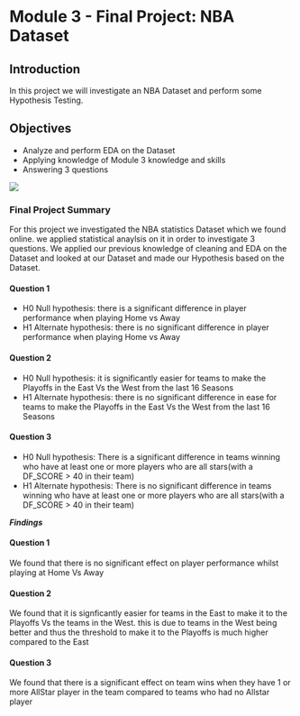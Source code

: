 
# Module 3 -  Final Project: NBA Dataset

## Introduction

In this project we will investigate an NBA Dataset and perform some Hypothesis Testing.

## Objectives

* Analyze and perform EDA on the Dataset
* Applying knowledge of Module 3 knowledge and skills
* Answering 3 questions

<img src='https://github.com/KGharib/Test-Gif/blob/master/Lebron.gif'>

### Final Project Summary
For this project we investigated the NBA statistics Dataset which we found online. we applied statistical anaylsis on it in order to investigate 3 questions.
We applied our previous knowledge of cleaning and EDA on the Dataset and looked at our Dataset and made our Hypothesis based on the Dataset.

#### Question 1
* H0 Null hypothesis: there is a significant difference in player performance when playing Home vs Away
* H1 Alternate hypothesis: there is no significant difference in player performance when playing Home vs Away

#### Question 2
* H0 Null hypothesis: it is significantly easier for teams to make the Playoffs in the East Vs the West from the last 16 Seasons 
* H1 Alternate hypothesis: there is no significant difference in ease for teams to make the Playoffs in the East Vs the West from the last 16 Seasons 

#### Question 3
* H0 Null hypothesis: There is a significant difference in teams winning who have at least one or more players who are all stars(with a DF_SCORE > 40 in their team)
* H1 Alternate hypothesis: There is no significant difference in teams winning who have at least one or more players who are all stars(with a DF_SCORE > 40 in their team)

**_Findings_**
#### Question 1
We found that there is no significant effect on player performance whilst playing at Home Vs Away

#### Question 2
We found that it is signficantly easier for teams in the East to make it to the Playoffs Vs the teams in the West. this is due to teams in the West being better and thus the threshold to make it to the Playoffs is much higher compared to the East

#### Question 3
We found that there is a significant effect on team wins when they have 1 or more AllStar player in the team compared to teams who had no Allstar player
